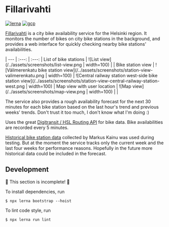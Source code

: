 Fillarivahti
=====

[![lerna](https://img.shields.io/badge/maintained%20with-lerna-cc00ff.svg)](https://lerna.js.org/)
[![gcp](https://img.shields.io/badge/deployed%20on-gcp%20app%20engine-1a73e8.svg)](https://cloud.google.com/appengine/)

[Fillarivahti](https://fillarivahti.fi/) is a city bike availability service
for the Helsinki region. It monitors the number of bikes on city bike stations
in the background, and provides a web interface for quickly checking nearby
bike stations' availabilities.

| --- | :---: | :---: |
List of bike stations | ![List view](/../assets/screenshots/list-view.png | width=100) | |
Bike station view | ![Välimerenkatu bike station view](/../assets/screenshots/station-view-valimerenkatu.png | width=100) | ![Central railway station west-side bike station view](/../assets/screenshots/station-view-central-railway-station-west.png | width=100) |
Map view with user location | ![Map view](/../assets/screenshots/map-view.png | width=100) | |

The service also provides a rough availability forecast for the next 30 minutes
for each bike station based on the last hour's trend and previous weeks' trends.
Don't trust it too much, I don't know what I'm doing :)

Uses the great [Digitransit / HSL Routing API](https://digitransit.fi/en/developers/apis/1-routing-api/bicycling/)
for bike data. Bike availabilities are recorded every 5 minutes.

[Historical bike station data](https://data.markuskainu.fi/opendata/kaupunkipyorat/)
collected by Markus Kainu was used during testing. But at the moment the
service tracks only the current week and the last four weeks for performance
reasons. Hopefully in the future more historical data could be included in the
forecast.

Development
---

:construction: This section is incomplete! :construction:

To install dependencies, run

```shell
$ npx lerna bootstrap --hoist
```

To lint code style, run

```shell
$ npx lerna run lint
```

